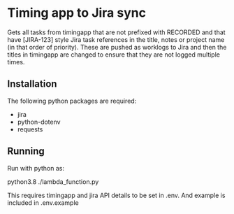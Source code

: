 Timing app to Jira sync
=======================

Gets all tasks from timingapp that are not prefixed with RECORDED and that have [JIRA-123] style Jira task
references in the title, notes or project name (in that order of priority). These are pushed as worklogs
to Jira and then the titles in timingapp are changed to ensure that they are not logged multiple times.

Installation
------------

The following python packages are required:

* jira
* python-dotenv
* requests

Running
-------

Run with python as:

python3.8 ./lambda_function.py

This requires timingapp and jira API details to be set in .env. And example is included in .env.example

